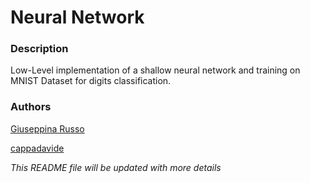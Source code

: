 # Neural Network 
### Description
Low-Level implementation of a shallow neural network and training on MNIST Dataset for digits classification.

### Authors
[Giuseppina Russo](https://github.com/giusyrux)

[cappadavide](https://github.com/cappadavide)

_This README file will be updated with more details_
